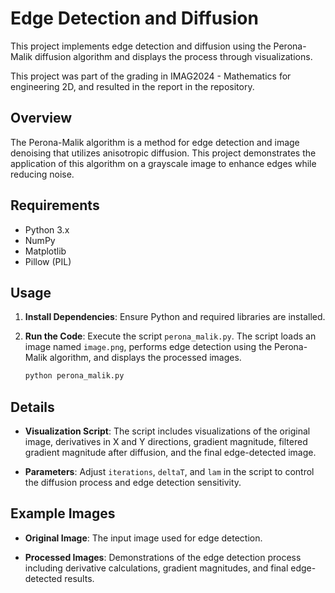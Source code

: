 # Edge Detection and Diffusion

This project implements edge detection and diffusion using the Perona-Malik diffusion algorithm and displays the process through visualizations.

This project was part of the grading in IMAG2024 - Mathematics for engineering 2D, and resulted in the report in the repository.

## Overview

The Perona-Malik algorithm is a method for edge detection and image denoising that utilizes anisotropic diffusion. This project demonstrates the application of this algorithm on a grayscale image to enhance edges while reducing noise.

## Requirements

- Python 3.x
- NumPy
- Matplotlib
- Pillow (PIL)

## Usage

1. **Install Dependencies**: Ensure Python and required libraries are installed.
   
2. **Run the Code**: Execute the script `perona_malik.py`. The script loads an image named `image.png`, performs edge detection using the Perona-Malik algorithm, and displays the processed images.

    ```sh
    python perona_malik.py
    ```

## Details

- **Visualization Script**: The script includes visualizations of the original image, derivatives in X and Y directions, gradient magnitude, filtered gradient magnitude after diffusion, and the final edge-detected image.
  
- **Parameters**: Adjust `iterations`, `deltaT`, and `lam` in the script to control the diffusion process and edge detection sensitivity.

## Example Images

- **Original Image**: The input image used for edge detection.
  
- **Processed Images**: Demonstrations of the edge detection process including derivative calculations, gradient magnitudes, and final edge-detected results.
